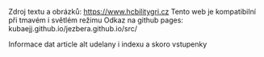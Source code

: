 Zdroj textu a obrázků: https://www.hcbilitygri.cz
Tento web je kompatibilní při tmavém i světlém režimu
Odkaz na github pages:  kubaejj.github.io/jezbera.github.io/src/




Informace dat article
alt udelany i indexu a skoro vstupenky